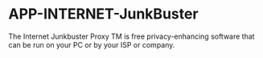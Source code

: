 APP-INTERNET-JunkBuster
=======================

The Internet Junkbuster Proxy TM is free privacy-enhancing software that can be run on your PC or by your ISP or company. 
